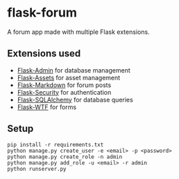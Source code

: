 # flask-forum

A forum app made with multiple Flask extensions.

## Extensions used

- [Flask-Admin](http://flask-admin.readthedocs.org/en/latest/) for database management
- [Flask-Assets](http://elsdoerfer.name/docs/flask-assets/) for asset management
- [Flask-Markdown](http://pythonhosted.org/Flask-Markdown/) for forum posts
- [Flask-Security](http://pythonhosted.org/Flask-Security/) for authentication
- [Flask-SQLAlchemy](http://pythonhosted.org/Flask-SQLAlchemy/) for database queries
- [Flask-WTF](http://pythonhosted.org/Flask-WTF/) for forms

## Setup

```
pip install -r requirements.txt
python manage.py create_user -e <email> -p <password>
python manage.py create_role -n admin
python manage.py add_role -u <email> -r admin
python runserver.py
```
